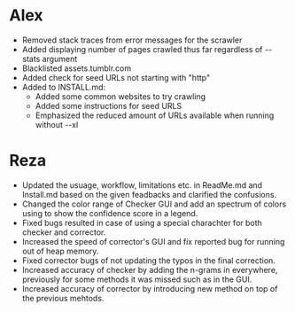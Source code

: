 # Alex
- Removed stack traces from error messages for the scrawler
- Added displaying number of pages crawled thus far regardless of --stats argument
- Blacklisted assets.tumblr.com
- Added check for seed URLs not starting with "http"
- Added to INSTALL.md:
    - Added some common websites to try crawling
    - Added some instructions for seed URLS
    - Emphasized the reduced amount of URLs available when running without --xl


# Reza
- Updated the usuage, workflow, limitations etc. in ReadMe.md and Install.md based on the given feadbacks and clarified the confusions.
- Changed the color range of Checker GUI and add an spectrum of colors using to show the confidence score in a legend.
- Fixed bugs resulted in case of using a special charachter for both checker and corrector.
- Increased the speed of corrector's GUI and fix reported bug for running out of heap memory.
- Fixed corrector bugs of not updating the typos in the final correction.
- Increased accuracy of checker by adding the n-grams in everywhere, previously for some methods it was missed such as in the GUI.
- Increased accuracy of corrector by introducing new method on top of the previous mehtods.
